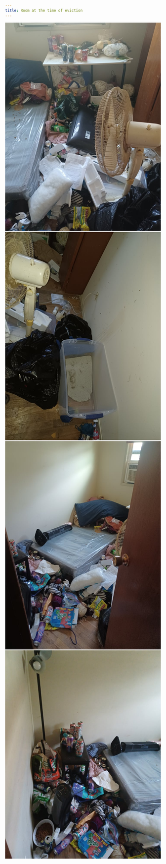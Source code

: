 ```yaml
---
title: Room at the time of eviction
---
```


![](/eviction/MattRoomBehindDoor.jpg)
![](/eviction/MattRoomBehindDoor2.jpg)
![](/eviction/MattRoomDoorway.jpg)
![](/eviction/MattRoomHallSide.jpg)
